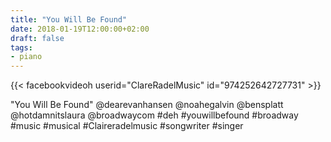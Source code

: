 ```yaml
---
title: "You Will Be Found"
date: 2018-01-19T12:00:00+02:00
draft: false
tags:
- piano
---
```


{{< facebookvideoh userid="ClareRadelMusic" id="974252642727731" >}}

"You Will Be Found" @dearevanhansen @noahegalvin @bensplatt @hotdamnitslaura @broadwaycom
#deh #youwillbefound #broadway #music #musical #Claireradelmusic #songwriter #singer
